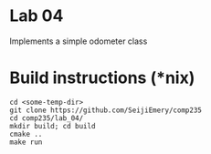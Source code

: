# Lab 04

Implements a simple odometer class

# Build instructions (\*nix)
    cd <some-temp-dir>
    git clone https://github.com/SeijiEmery/comp235
    cd comp235/lab_04/
    mkdir build; cd build
    cmake ..
    make run

